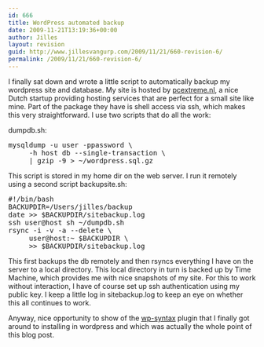 ```yaml
---
id: 666
title: WordPress automated backup
date: 2009-11-21T13:19:36+00:00
author: Jilles
layout: revision
guid: http://www.jillesvangurp.com/2009/11/21/660-revision-6/
permalink: /2009/11/21/660-revision-6/
---
```

I finally sat down and wrote a little script to automatically backup my wordpress site and database. My site is hosted by <a href="http://www.pcextreme.nl">pcextreme.nl</a>, a nice Dutch startup providing hosting services that are perfect for a small site like mine. Part of the package they have is shell access via ssh, which makes this very straightforward. I use two scripts that do all the work:

dumpdb.sh:

<pre lang="bash">
mysqldump -u user -ppassword \
     -h host db --single-transaction \
     | gzip -9 > ~/wordpress.sql.gz
</pre>

This script is stored in my home dir on the web server. I run it remotely using a second script backupsite.sh:

<pre lang="bash">
#!/bin/bash
BACKUPDIR=/Users/jilles/backup
date >> $BACKUPDIR/sitebackup.log
ssh user@host sh ~/dumpdb.sh
rsync -i -v -a --delete \
     user@host:~ $BACKUPDIR \
     >> $BACKUPDIR/sitebackup.log
</pre>

This first backups the db remotely and then rsyncs everything I have on the server to a local directory. This local directory in turn is backed up by Time Machine, which provides me with nice snapshots of my site. For this to work without interaction, I have of course set up ssh authentication using my public key.  I keep a little log in sitebackup.log to keep an eye on whether this all continues to work.

Anyway, nice opportunity to show of the <a href="http://wordpress.org/extend/plugins/wp-syntax/">wp-syntax</a> plugin that I finally got around to installing in wordpress and which was actually the whole point of this blog post.